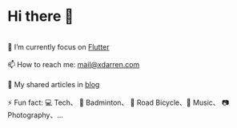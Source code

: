 # Hi there 👋

<br>🔭  I’m currently focus on [Flutter](https://flutter.dev)
<br><br>📫  How to reach me: mail@xdarren.com
<br><br>📑  My shared articles in [blog](https://blog.xdarren.com)
<br><br>⚡  Fun fact: 💻 Tech、 🏸 Badminton、 🚴 Road Bicycle、🎵 Music、 📷 Photography、...
